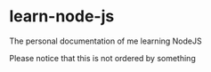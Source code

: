 # learn-node-js

The personal documentation of me learning NodeJS

Please notice that this is not ordered by something
